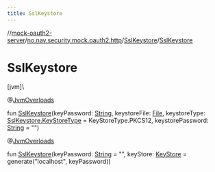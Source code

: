 ```yaml
---
title: SslKeystore
---
```

//[mock-oauth2-server](../../../index.html)/[no.nav.security.mock.oauth2.http](../index.html)/[SslKeystore](index.html)/[SslKeystore](-ssl-keystore.html)



# SslKeystore



[jvm]\




@[JvmOverloads](https://kotlinlang.org/api/latest/jvm/stdlib/kotlin.jvm/-jvm-overloads/index.html)



fun [SslKeystore](-ssl-keystore.html)(keyPassword: [String](https://kotlinlang.org/api/latest/jvm/stdlib/kotlin/-string/index.html), keystoreFile: [File](https://docs.oracle.com/javase/8/docs/api/java/io/File.html), keystoreType: [SslKeystore.KeyStoreType](-key-store-type/index.html) = KeyStoreType.PKCS12, keystorePassword: [String](https://kotlinlang.org/api/latest/jvm/stdlib/kotlin/-string/index.html) = &quot;&quot;)





@[JvmOverloads](https://kotlinlang.org/api/latest/jvm/stdlib/kotlin.jvm/-jvm-overloads/index.html)



fun [SslKeystore](-ssl-keystore.html)(keyPassword: [String](https://kotlinlang.org/api/latest/jvm/stdlib/kotlin/-string/index.html) = &quot;&quot;, keyStore: [KeyStore](https://docs.oracle.com/javase/8/docs/api/java/security/KeyStore.html) = generate(&quot;localhost&quot;, keyPassword))




